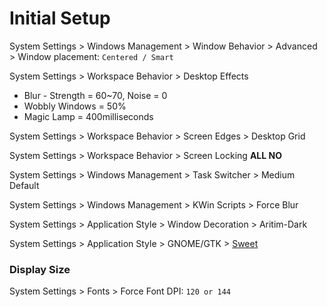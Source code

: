 # Initial Setup
System Settings > Windows Management > Window Behavior > Advanced > Window placement: `Centered / Smart`
 
System Settings > Workspace Behavior > Desktop Effects 
- Blur - Strength = 60~70, Noise = 0  
- Wobbly Windows  = 50%
- Magic Lamp      = 400milliseconds
 
System Settings > Workspace Behavior > Screen Edges > Desktop Grid

System Settings > Workspace Behavior > Screen Locking **ALL NO**

System Settings > Windows Management > Task Switcher > Medium Default

System Settings > Windows Management > KWin Scripts > Force Blur

System Settings > Application Style > Window Decoration > Aritim-Dark

System Settings > Application Style > GNOME/GTK > [Sweet](https://store.kde.org/p/1253385/)

### Display Size
System Settings > Fonts > Force Font DPI: `120 or 144`

